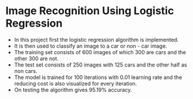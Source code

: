 # Image Recognition Using Logistic Regression

* In this project first the logistic regression algorithm is implemented.
* It is then used to classify an image to a car or non - car image.
* The  training set consists of 600 images of which 300 are cars and the other 300 are not.
* The test set consists of 250 images with 125 cars and the other half as non cars.
* The model is trained for 100 iterations with 0.01 learning rate and the reducing cost is also visualized for every iteration.
* On testing the algorithm gives 95.19% accuracy.
 

